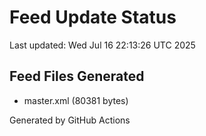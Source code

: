 # Feed Update Status
Last updated: Wed Jul 16 22:13:26 UTC 2025

## Feed Files Generated
- master.xml (80381 bytes)

Generated by GitHub Actions
